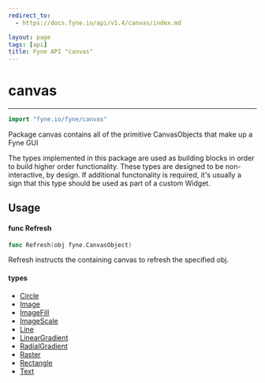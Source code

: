 ```yaml
---
redirect_to:
  - https://docs.fyne.io/api/v1.4/canvas/index.md

layout: page
tags: [api]
title: Fyne API "canvas"
---
```



# canvas
---
```go
import "fyne.io/fyne/canvas"
```

Package canvas contains all of the primitive CanvasObjects that make up a Fyne GUI

The types implemented in this package are used as building blocks in order to build higher order functionality. These types are designed to be non-interactive, by design. If additional functonality is required, it's usually a sign that this type should be used as part of a custom Widget.

## Usage

#### func  Refresh

```go
func Refresh(obj fyne.CanvasObject)
```
Refresh instructs the containing canvas to refresh the specified obj.

#### types

 * [Circle](circle.html)
 * [Image](image.html)
 * [ImageFill](imagefill.html)
 * [ImageScale](imagescale.html)
 * [Line](line.html)
 * [LinearGradient](lineargradient.html)
 * [RadialGradient](radialgradient.html)
 * [Raster](raster.html)
 * [Rectangle](rectangle.html)
 * [Text](text.html)
